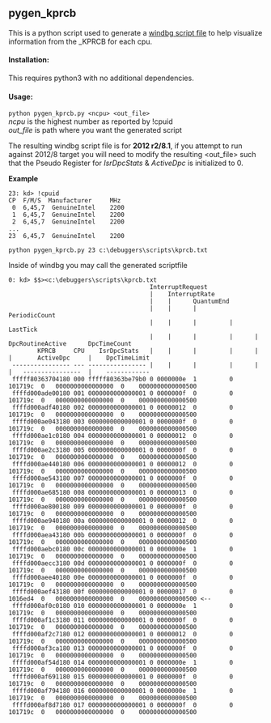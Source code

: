## pygen_kprcb
This is a python script used to generate a [windbg script file](https://docs.microsoft.com/en-us/windows-hardware/drivers/debugger/using-script-files)
 to help visualize information from the _KPRCB for each cpu.   

#### Installation:
This requires python3 with no additional dependencies.

#### Usage:
`python pygen_kprcb.py <ncpu> <out_file>`   
_ncpu_ is the highest number as reported by !cpuid   
*out_file* is path where you want the generated script   
   
The resulting windbg script file is for __2012 r2/8.1__, if you attempt to run against 2012/8 target 
 you will need to modify the resulting <out_file> such that the Pseudo Register for _IsrDpcStats_ & _ActiveDpc_ is initialized to 0.


__Example__ 
```
23: kd> !cpuid
CP  F/M/S  Manufacturer     MHz
 0  6,45,7  GenuineIntel    2200
 1  6,45,7  GenuineIntel    2200
 2  6,45,7  GenuineIntel    2200
...
23  6,45,7  GenuineIntel    2200
```

`python pygen_kprcb.py 23 c:\debuggers\scripts\kprcb.txt`

Inside of windbg you may call the generated scriptfile 
```
0: kd> $$><c:\debuggers\scripts\kprcb.txt
                                       InterruptRequest
                                       |    InterruptRate
                                       |    |      QuantumEnd
                                       |    |      |         PeriodicCount
                                       |    |      |         |      LastTick
                                       |    |      |         |      |     DpcRoutineActive      DpcTimeCount
        KPRCB     CPU    IsrDpcStats   |    |      |         |      |     |       ActiveDpc     |    DpcTimeLimit
 ---------------- --- ---------------- |    |      |         |      |     |   ----------------  |    ------------
 fffff80363704180 000 fffff80363be79b0 0 0000000e  1         0   101719c  0   0000000000000000  0    0000000000000500
 ffffd000ade00180 001 0000000000000001 0 0000000f  0         0   101719c  0   0000000000000000  0    0000000000000500
 ffffd000adf40180 002 0000000000000001 0 00000012  0         0   101719c  0   0000000000000000  0    0000000000000500
 ffffd000ae043180 003 0000000000000001 0 0000000f  0         0   101719c  0   0000000000000000  0    0000000000000500
 ffffd000ae1c0180 004 0000000000000001 0 00000012  0         0   101719c  0   0000000000000000  0    0000000000000500
 ffffd000ae2c3180 005 0000000000000001 0 0000000f  0         0   101719c  0   0000000000000000  0    0000000000000500
 ffffd000ae440180 006 0000000000000001 0 00000012  0         0   101719c  0   0000000000000000  0    0000000000000500
 ffffd000ae543180 007 0000000000000001 0 0000000f  0         0   101719c  0   0000000000000000  0    0000000000000500
 ffffd000ae685180 008 0000000000000001 0 00000013  0         0   101719c  0   0000000000000000  0    0000000000000500
 ffffd000ae800180 009 0000000000000001 0 0000000f  0         0   101719c  0   0000000000000000  0    0000000000000500
 ffffd000ae940180 00a 0000000000000001 0 00000012  0         0   101719c  0   0000000000000000  0    0000000000000500
 ffffd000aea43180 00b 0000000000000001 0 0000000f  0         0   101719c  0   0000000000000000  0    0000000000000500
 ffffd000aebc0180 00c 0000000000000001 0 0000000e  1         0   101719c  0   0000000000000000  0    0000000000000500
 ffffd000aecc3180 00d 0000000000000001 0 0000000f  0         0   101719c  0   0000000000000000  0    0000000000000500
 ffffd000aee40180 00e 0000000000000001 0 0000000f  0         0   101719c  0   0000000000000000  0    0000000000000500
 ffffd000aef43180 00f 0000000000000001 0 00000017  0         0   1016ed4  0   0000000000000000  0    0000000000000500 <--
 ffffd000af0c0180 010 0000000000000001 0 0000000e  1         0   101719c  0   0000000000000000  0    0000000000000500
 ffffd000af1c3180 011 0000000000000001 0 0000000f  0         0   101719c  0   0000000000000000  0    0000000000000500
 ffffd000af2c7180 012 0000000000000001 0 00000012  0         0   101719c  0   0000000000000000  0    0000000000000500
 ffffd000af3ca180 013 0000000000000001 0 0000000f  0         0   101719c  0   0000000000000000  0    0000000000000500
 ffffd000af54d180 014 0000000000000001 0 0000000e  1         0   101719c  0   0000000000000000  0    0000000000000500
 ffffd000af691180 015 0000000000000001 0 0000000f  0         0   101719c  0   0000000000000000  0    0000000000000500
 ffffd000af794180 016 0000000000000001 0 0000000e  1         0   101719c  0   0000000000000000  0    0000000000000500
 ffffd000af8d7180 017 0000000000000001 0 0000000f  0         0   101719c  0   0000000000000000  0    0000000000000500
```